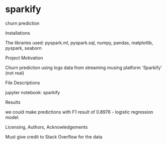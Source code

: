 # sparkify
churn prediction


Installations

The libraries used: pyspark.ml, pyspark.sql, numpy, pandas, matplotlib, pyspark, seaborn


Project Motivation

Churn prediction using logs data from streaming musing platform 'Sparkify' (not real)


File Descriptions

jupyter notebook: sparkify


Results

we could make predictions with F1 result of 0.8976 - logistic regression model. 


Licensing, Authors, Acknowledgements

Must give credit to Stack Overflow for the data
